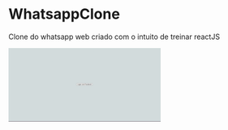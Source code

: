 # WhatsappClone
Clone do whatsapp web criado com o intuito de treinar reactJS 

![](gif-whatsappclone.gif)
